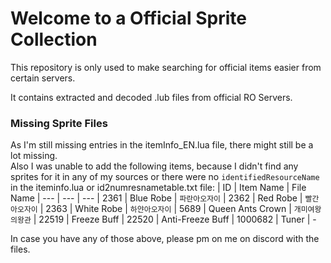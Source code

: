 # Welcome to a Official Sprite Collection
This repository is only used to make searching for official items easier from certain servers.

It contains extracted and decoded .lub files from official RO Servers.
 
### Missing Sprite Files
As I'm still missing entries in the itemInfo_EN.lua file, there might still be a lot missing.   
Also I was unable to add the following items, because I didn't find any sprites for it in any of my sources or there were no ```identifiedResourceName``` in the iteminfo.lua or id2numresnametable.txt file:
| ID  | Item Name | File Name 
| --- | --- | --- 
| 2361 | Blue Robe | ```파란아오자이``` 
| 2362 | Red Robe | ```빨간아오자이``` 
| 2363 | White Robe | ```하얀아오자이```
| 5689 | Queen Ants Crown | ```개미여왕의왕관```
| 22519 | Freeze Buff
| 22520 | Anti-Freeze Buff
| 1000682 | Tuner | - 

In case you have any of those above, please pm on me on discord with the files.